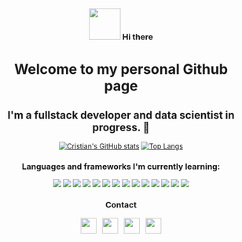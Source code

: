 <div align="center">

  ### <img src="https://media.giphy.com/media/vFKqnCdLPNOKc/giphy.gif" width="64" height="64" /> Hi there 

<!--
**CristianPercivati/CristianPercivati** is a ✨ _special_ ✨ repository because its `README.md` (this file) appears on your GitHub profile.

Here are some ideas to get you started:

- 🔭 I’m currently working on ...
- 🌱 I’m currently learning ...
- 👯 I’m looking to collaborate on ...
- 🤔 I’m looking for help with ...
- 💬 Ask me about ...
- 📫 How to reach me: ...
- 😄 Pronouns: ...
- ⚡ Fun fact: ...
-->

  # Welcome to my personal Github page

 ## I'm a fullstack developer and data scientist in progress. 🌱

[![Cristian's GitHub stats](https://github-readme-stats.vercel.app/api?username=cristianpercivati&hide_rank=true&theme=cobalt)](https://github.com/cristianpercivati/cristianpercivati)
[![Top Langs](https://github-readme-stats.vercel.app/api/top-langs/?username=cristianpercivati&layout=compact&theme=cobalt)](https://github.com/cristianpercivati/cristianpercivati)

### Languages and frameworks I'm currently learning:

<div>
<img src="https://img.shields.io/badge/-Javascript-yellow?logo=Javascript&logoColor=black&style=for-the-badge">
<img src="https://img.shields.io/badge/-HTML5-orange?logo=HTML5&logoColor=white&style=for-the-badge">
<img src="https://img.shields.io/badge/-CSS-blue?logo=css3&logoColor=white&style=for-the-badge">
<img src="https://img.shields.io/badge/-MySQL-blue?logo=mysql&logoColor=white&style=for-the-badge">
<img src="https://img.shields.io/badge/-bootstrap-blueviolet?logo=bootstrap&logoColor=white&style=for-the-badge">
<img src="https://img.shields.io/badge/-bulma-mediumaquamarine?logo=bulma&logoColor=white&style=for-the-badge">
<img src="https://img.shields.io/badge/-ReactJs-61DAFB?logo=react&logoColor=white&style=for-the-badge">
<img src="https://img.shields.io/badge/-next-js?logo=nextdotjs&logoColor=white&style=for-the-badge">
<img src="https://img.shields.io/badge/-mongodb-whitesmoke?logo=mongodb&logoColor=green&style=for-the-badge">
<img src="https://img.shields.io/badge/-node.js-whitesmoke?logo=node.js&logoColor=green&style=for-the-badge">
<img src="https://img.shields.io/badge/-express.js-whitesmoke?logo=express&logoColor=green&style=for-the-badge">
<img src="https://img.shields.io/badge/-python-blue?logo=python&logoColor=yellow&style=for-the-badge">
<img src="https://img.shields.io/badge/-git-red?logo=git&logoColor=white&style=for-the-badge">
<img src="https://img.shields.io/badge/-flask-white?logo=flask&logoColor=black&style=for-the-badge">
  </div>


### Contact

<div style="">
<img src="https://simpleicons.org/icons/instagram.svg" style="width: 32px; height: 32px;">&nbsp&nbsp
<img src="https://simpleicons.org/icons/facebook.svg" style="width: 32px; height: 32px;">&nbsp&nbsp
<img src="https://simpleicons.org/icons/whatsapp.svg" style="width: 32px; height: 32px;">&nbsp&nbsp
<img src="https://simpleicons.org/icons/gmail.svg" style="width: 32px; height: 32px;">
  </div>
  </div>
